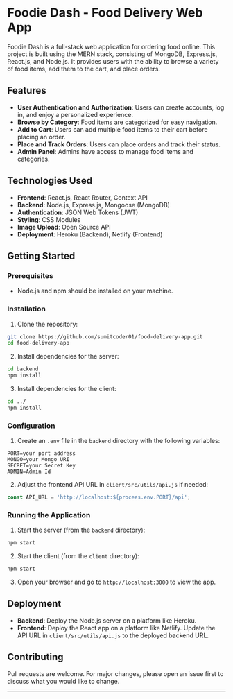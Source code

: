 # Foodie Dash - Food Delivery Web App

Foodie Dash is a full-stack web application for ordering food online. This project is built using the MERN stack, consisting of MongoDB, Express.js, React.js, and Node.js. It provides users with the ability to browse a variety of food items, add them to the cart, and place orders.

## Features

- **User Authentication and Authorization**: Users can create accounts, log in, and enjoy a personalized experience.
- **Browse by Category**: Food items are categorized for easy navigation.
- **Add to Cart**: Users can add multiple food items to their cart before placing an order.
- **Place and Track Orders**: Users can place orders and track their status.
- **Admin Panel**: Admins have access to manage food items and categories.

## Technologies Used

- **Frontend**: React.js, React Router, Context API
- **Backend**: Node.js, Express.js, Mongoose (MongoDB)
- **Authentication**: JSON Web Tokens (JWT)
- **Styling**: CSS Modules
- **Image Upload**: Open Source API
- **Deployment**: Heroku (Backend), Netlify (Frontend)

## Getting Started

### Prerequisites

- Node.js and npm should be installed on your machine.

### Installation

1. Clone the repository:

```bash
git clone https://github.com/sumitcoder01/food-delivery-app.git
cd food-delivery-app
```

2. Install dependencies for the server:

```bash
cd backend
npm install
```

3. Install dependencies for the client:

```bash
cd ../
npm install
```

### Configuration

1. Create an `.env` file in the `backend` directory with the following variables:

```
PORT=your port address
MONGO=your Mongo URI
SECRET=your Secret Key
ADMIN=Admin Id
```

2. Adjust the frontend API URL in `client/src/utils/api.js` if needed:

```javascript
const API_URL = 'http://localhost:${procees.env.PORT}/api';
```

### Running the Application

1. Start the server (from the `backend` directory):

```bash
npm start
```

2. Start the client (from the `client` directory):

```bash
npm start
```

3. Open your browser and go to `http://localhost:3000` to view the app.

## Deployment

- **Backend**: Deploy the Node.js server on a platform like Heroku.
- **Frontend**: Deploy the React app on a platform like Netlify. Update the API URL in `client/src/utils/api.js` to the deployed backend URL.

## Contributing

Pull requests are welcome. For major changes, please open an issue first to discuss what you would like to change.

---
